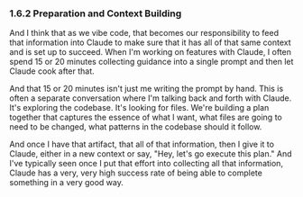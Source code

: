 ### 1.6.2 Preparation and Context Building

And I think that as we vibe code, that becomes our responsibility to feed that information into Claude to make sure that it has all of that same context and is set up to succeed. When I'm working on features with Claude, I often spend 15 or 20 minutes collecting guidance into a single prompt and then let Claude cook after that.

And that 15 or 20 minutes isn't just me writing the prompt by hand. This is often a separate conversation where I'm talking back and forth with Claude. It's exploring the codebase. It's looking for files. We're building a plan together that captures the essence of what I want, what files are going to need to be changed, what patterns in the codebase should it follow.

And once I have that artifact, that all of that information, then I give it to Claude, either in a new context or say, "Hey, let's go execute this plan." And I've typically seen once I put that effort into collecting all that information, Claude has a very, very high success rate of being able to complete something in a very good way.
